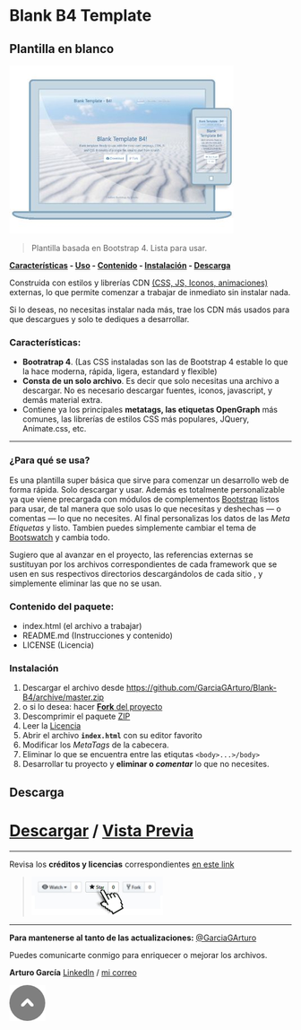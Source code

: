 
Blank B4 Template
===
## Plantilla en blanco

[![Plantilla basada en Bootstrap](https://raw.githubusercontent.com/GarciaGArturo/garciagarturo.github.io/master/assets/blank-b4/blank-b4-01.jpg "Basada en Bootstrap")](https://github.com/GarciaGArturo/Blank-B4/blob/master/README.md)


> Plantilla basada en Bootstrap 4. Lista para usar.

**[Características](https://github.com/GarciaGArturo/Blank-B4#caracter%C3%ADsticas) - [Uso](https://github.com/GarciaGArturo/Blank-B4#para-qu%C3%A9-se-usa) - [Contenido](https://github.com/GarciaGArturo/Blank-B4#contenido-del-paquete) - [Instalación](https://github.com/GarciaGArturo/Blank-B4#instalaci%C3%B3n) - [Descarga](https://github.com/GarciaGArturo/Blank-B4#descarga)**

Construida con estilos y librerías CDN [(CSS, JS, Iconos, animaciones)](https://garciagarturo.github.io/creditos.html) externas, lo que permite comenzar a trabajar de inmediato sin instalar nada.

Si lo deseas, no necesitas instalar nada más, trae los CDN más usados para que descargues y solo te dediques a desarrollar.

### Características:

- **Bootratrap 4**. (Las CSS instaladas son las de Bootstrap 4 estable lo que la hace moderna, rápida, ligera, estandard y flexible)
- **Consta de un solo archivo**. Es decir que solo necesitas una archivo a descargar. No es necesario descargar fuentes, iconos, javascript, y demás material extra.
- Contiene ya los principales **metatags, las etiquetas OpenGraph** más comunes, las librerías de estilos CSS más populares, JQuery, Animate.css, etc.

---

### ¿Para qué se usa?
Es una plantilla super básica que sirve para comenzar un desarrollo web de forma rápida. Solo descargar y usar. Además es totalmente personalizable ya que viene precargada con módulos de complementos [Bootstrap](https://getbootstrap.com) listos para usar, de tal manera que solo usas lo que necesitas y deshechas — o comentas — lo que no necesites. Al final personalizas los datos de las _Meta Etiquetas_ y listo. Tambien puedes simplemente cambiar el tema de [Bootswatch](http://Bootswatch.com) y cambia todo.

Sugiero que al avanzar en el proyecto, las referencias externas se sustituyan por los archivos correspondientes de cada framework que se usen en sus respectivos directorios descargándolos de cada sitio , y simplemente eliminar las que no se usan.

### Contenido del paquete:

- index.html (el archivo a trabajar)
- README.md  (Instrucciones y contenido)
- LICENSE    (Licencia)

### Instalación

1. Descargar el archivo desde https://github.com/GarciaGArturo/Blank-B4/archive/master.zip
2. o si lo desea: hacer [**Fork** del proyecto](https://github.com/GarciaGArturo/Blank-B4) 
3. Descomprimir el paquete [ZIP](http://www.7-zip.org/) 
4. Leer la [Licencia](https://raw.githubusercontent.com/GarciaGArturo/Blank-B4/master/LICENSE)
5. Abrir el archivo **`index.html`** con su editor favorito
6. Modificar los _MetaTags_ de la cabecera.
7. Eliminar lo que se encuentra entre las etiqutas `<body>...>/body>`
8. Desarrollar tu proyecto y **eliminar o _comentar_** lo que no necesites.

## Descarga

# [Descargar](https://github.com/GarciaGArturo/Blank-B4/archive/master.zip) / [Vista Previa](https://garciagarturo.github.io/Blank-B4/)

---

Revisa los **créditos y licencias** correspondientes [en este link](https://garciagarturo.github.io/creditos.html)
> [![Haz click en la estrellita arriba del reposiorio en GitHub](https://raw.githubusercontent.com/GarciaGArturo/garciagarturo.github.io/master/img/click-star-01.jpg "Haz click en la estrellita")](https://github.com/GarciaGArturo/Blank-B4/)

---
**Para mantenerse al tanto de las actualizaciones:** [@GarciaGArturo](https://twitter.com/GarciaGArturo)

Puedes comunicarte conmigo para enriquecer o mejorar los archivos.

**Arturo García**
[LinkedIn](https://linkedin.com/in/garciagarturo) / [mi correo](http://www.google.com/recaptcha/mailhide/d?k=01EB2NAIZ_2uEkjscDfJ-bHw==&c=p_0f-7ykHrzq1gLxRsjytRf7dlTywPveTBibi7Svqi8=)


[![Subir](https://raw.githubusercontent.com/GarciaGArturo/garciagarturo.github.io/master/img/top.png "Subir")](#)
